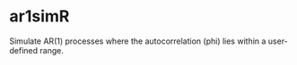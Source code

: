 # ar1simR

Simulate AR(1) processes where the autocorrelation (phi) lies within a user-defined range.